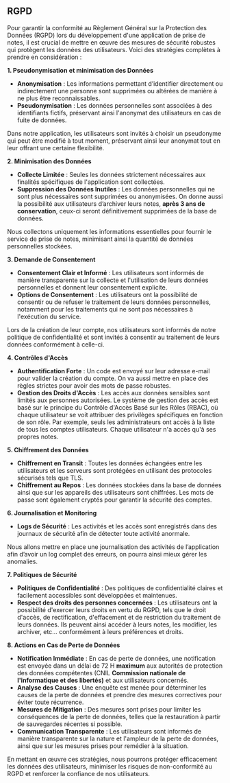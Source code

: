 
## RGPD

Pour garantir la conformité au Règlement Général sur la Protection des Données (RGPD) lors du développement d'une application de prise de notes, il est crucial de mettre en œuvre des mesures de sécurité robustes qui protègent les données des utilisateurs. Voici des stratégies complètes à prendre en considération :

**1. Pseudonymisation** **et minimisation des Données**

- **Anonymisation** : Les informations permettant d’identifier directement ou indirectement une personne sont supprimées ou altérées de manière à ne plus être reconnaissables.
- **Pseudonymisation** : Les données personnelles sont associées à des identifiants fictifs, préservant ainsi l'anonymat des utilisateurs en cas de fuite de données.

Dans notre application, les utilisateurs sont invités à choisir un pseudonyme qui peut être modifié à tout moment, préservant ainsi leur anonymat tout en leur offrant une certaine flexibilité.

**2. Minimisation des Données**

- **Collecte Limitée** : Seules les données strictement nécessaires aux finalités spécifiques de l'application sont collectées.
- **Suppression des Données Inutiles** : Les données personnelles qui ne sont plus nécessaires sont supprimées ou anonymisées. On donne aussi la possibilité aux utilisateurs d’archiver leurs notes, **après 3 ans de conservation**, ceux-ci seront définitivement supprimées de la base de données.

Nous collectons uniquement les informations essentielles pour fournir le service de prise de notes, minimisant ainsi la quantité de données personnelles stockées.

**3. Demande de Consentement**

- **Consentement Clair et Informé** : Les utilisateurs sont informés de manière transparente sur la collecte et l'utilisation de leurs données personnelles et donnent leur consentement explicite.
- **Options de Consentement** : Les utilisateurs ont la possibilité de consentir ou de refuser le traitement de leurs données personnelles, notamment pour les traitements qui ne sont pas nécessaires à l'exécution du service.

Lors de la création de leur compte, nos utilisateurs sont informés de notre politique de confidentialité et sont invités à consentir au traitement de leurs données conformément à celle-ci. 

**4. Contrôles d'Accès**

- **Authentification Forte** :  Un code est envoyé sur leur adresse e-mail pour valider la création du compte. On va aussi mettre en place des règles strictes pour avoir des mots de passe robustes.
- **Gestion des Droits d'Accès** : Les accès aux données sensibles sont limités aux personnes autorisées. Le système de gestion des accès est basé sur le principe du Contrôle d'Accès Basé sur les Rôles (RBAC), où chaque utilisateur se voit attribuer des privilèges spécifiques en fonction de son rôle. Par exemple, seuls les administrateurs ont accès à la liste de tous les comptes utilisateurs. Chaque utilisateur n'a accès qu'à ses propres notes.

**5. Chiffrement des Données**

- **Chiffrement en Transit** : Toutes les données échangées entre les utilisateurs et les serveurs sont protégées en utilisant des protocoles sécurisés tels que TLS.
- **Chiffrement au Repos** : Les données stockées dans la base de données ainsi que sur les appareils des utilisateurs sont chiffrées. Les mots de passe sont également cryptés pour garantir la sécurité des comptes.

**6. Journalisation et Monitoring**

- **Logs de Sécurité** : Les activités et les accès sont enregistrés dans des journaux de sécurité afin de détecter toute activité anormale.

Nous allons mettre en place une journalisation des activités de l’application afin d’avoir un log complet des erreurs, on pourra ainsi mieux gérer les anomalies. 

**7. Politiques de Sécurité**

- **Politiques de Confidentialité** : Des politiques de confidentialité claires et facilement accessibles sont développées et maintenues.
- **Respect des droits des personnes concernées** : Les utilisateurs ont la possibilité d'exercer leurs droits en vertu du RGPD, tels que le droit d'accès, de rectification, d'effacement et de restriction du traitement de leurs données. Ils peuvent ainsi accéder à leurs notes, les modifier, les archiver, etc… conformément à leurs préférences et droits.

**8. Actions en Cas de Perte de Données**

- **Notification Immédiate** : En cas de perte de données, une notification est envoyée dans un délai de 72 H **maximum** aux autorités de protection des données compétentes (CNIL **Commission nationale de l'informatique et des libertés)** et aux utilisateurs concernés.
- **Analyse des Causes** : Une enquête est menée pour déterminer les causes de la perte de données et prendre des mesures correctives pour éviter toute récurrence.
- **Mesures de Mitigation** : Des mesures sont prises pour limiter les conséquences de la perte de données, telles que la restauration à partir de sauvegardes récentes si possible.
- **Communication Transparente** : Les utilisateurs sont informés de manière transparente sur la nature et l'ampleur de la perte de données, ainsi que sur les mesures prises pour remédier à la situation.

En mettant en œuvre ces stratégies, nous pourrons protéger efficacement les données des utilisateurs, minimiser les risques de non-conformité au RGPD et renforcer la confiance de nos utilisateurs.

